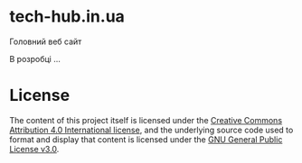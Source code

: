 # tech-hub.in.ua

Головний веб сайт

В розробці ...

# License

The content of this project itself is licensed under
the [Creative Commons Attribution 4.0 International license](/articles/LICENSE),
and the underlying source code used to format and display that content is licensed under
the [GNU General Public License v3.0](/LICENSE).
